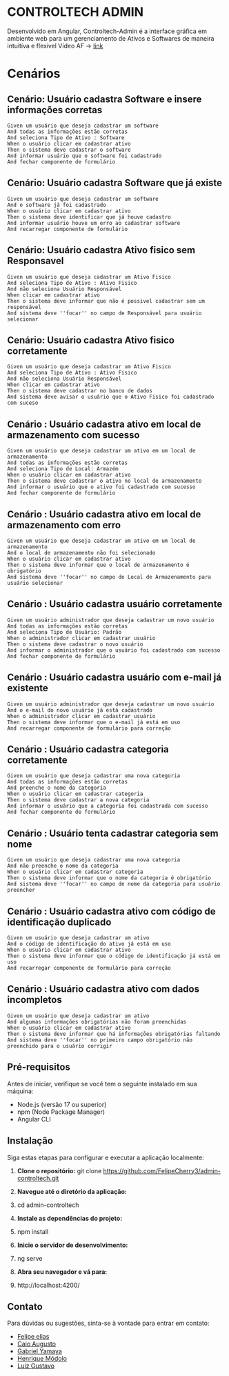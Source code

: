 # CONTROLTECH ADMIN

Desenvolvido em Angular, Controltech-Admin é a interface gráfica em ambiente web para um gerenciamento de Ativos e Softwares de maneira intuitíva e flexível 
Vídeo AF -> [link](https://www.youtube.com/watch?v=u1PR1I0n8LI)
# Cenários 


## Cenário: Usuário cadastra Software e insere informações corretas

    Given um usuário que deseja cadastrar um software
    And todas as informações estão corretas
    And seleciona Tipo de Ativo : Software
    When o usuário clicar em cadastrar ativo
    Then o sistema deve cadastrar o software 
    And informar usuário que o software foi cadastrado
    And fechar componente de formulário

## Cenário: Usuário cadastra Software que já existe

    Given um usuário que deseja cadastrar um software
    And o software já foi cadastrado
    When o usuário clicar em cadastrar ativo
    Then o sistema deve identificar que já houve cadastro 
    And informar usuário houve um erro ao cadastrar software
    And recarregar componente de formulário

## Cenário: Usuário cadastra Ativo fisico sem Responsavel

    Given um usuário que deseja cadastrar um Ativo Fisico
    And seleciona Tipo de Ativo : Ativo Fisico
    And não seleciona Usuário Responsável
    When clicar em cadastrar ativo
    Then o sistema deve informar que não é possivel cadastrar sem um responsável
    And sistema deve ''focar'' no campo de Responsável para usuário selecionar

## Cenário: Usuário cadastra Ativo fisico corretamente

    Given um usuário que deseja cadastrar um Ativo Fisico
    And seleciona Tipo de Ativo : Ativo Fisico
    And não seleciona Usuário Responsável
    When clicar em cadastrar ativo
    Then o sistema deve cadastrar no banco de dados
    And sistema deve avisar o usuário que o Ativo Fisico foi cadastrado com suceso
    
## Cenário : Usuário cadastra ativo em local de armazenamento com sucesso
 
    Given um usuário que deseja cadastrar um ativo em um local de armazenamento
    And todas as informações estão corretas
    And seleciona Tipo de Local: Armazém
    When o usuário clicar em cadastrar ativo
    Then o sistema deve cadastrar o ativo no local de armazenamento
    And informar o usuário que o ativo foi cadastrado com sucesso
    And fechar componente de formulário
   
## Cenário : Usuário cadastra ativo em local de armazenamento com erro

    Given um usuário que deseja cadastrar um ativo em um local de armazenamento
    And o local de armazenamento não foi selecionado
    When o usuário clicar em cadastrar ativo
    Then o sistema deve informar que o local de armazenamento é obrigatório
    And sistema deve ''focar'' no campo de Local de Armazenamento para usuário selecionar
    
## Cenário :  Usuário cadastra usuário corretamente

    Given um usuário administrador que deseja cadastrar um novo usuário
    And todas as informações estão corretas
    And seleciona Tipo de Usuário: Padrão
    When o administrador clicar em cadastrar usuário
    Then o sistema deve cadastrar o novo usuário
    And informar o administrador que o usuário foi cadastrado com sucesso
    And fechar componente de formulário
    
## Cenário : Usuário cadastra usuário com e-mail já existente

    Given um usuário administrador que deseja cadastrar um novo usuário
    And o e-mail do novo usuário já está cadastrado
    When o administrador clicar em cadastrar usuário
    Then o sistema deve informar que o e-mail já está em uso
    And recarregar componente de formulário para correção

## Cenário : Usuário cadastra categoria corretamente
   
    Given um usuário que deseja cadastrar uma nova categoria
    And todas as informações estão corretas
    And preenche o nome da categoria
    When o usuário clicar em cadastrar categoria
    Then o sistema deve cadastrar a nova categoria
    And informar o usuário que a categoria foi cadastrada com sucesso
    And fechar componente de formulário

## Cenário : Usuário tenta cadastrar categoria sem nome

    Given um usuário que deseja cadastrar uma nova categoria
    And não preenche o nome da categoria
    When o usuário clicar em cadastrar categoria
    Then o sistema deve informar que o nome da categoria é obrigatório
    And sistema deve ''focar'' no campo de nome da categoria para usuário preencher

## Cenário : Usuário cadastra ativo com código de identificação duplicado
 
    Given um usuário que deseja cadastrar um ativo
    And o código de identificação do ativo já está em uso
    When o usuário clicar em cadastrar ativo
    Then o sistema deve informar que o código de identificação já está em uso
    And recarregar componente de formulário para correção

## Cenário : Usuário cadastra ativo com dados incompletos

    Given um usuário que deseja cadastrar um ativo
    And algumas informações obrigatórias não foram preenchidas
    When o usuário clicar em cadastrar ativo
    Then o sistema deve informar que há informações obrigatórias faltando
    And sistema deve ''focar'' no primeiro campo obrigatório não preenchido para o usuário corrigir


## Pré-requisitos

Antes de iniciar, verifique se você tem o seguinte instalado em sua máquina:

- Node.js (versão 17 ou superior)
- npm (Node Package Manager)
- Angular CLI

## Instalação

Siga estas etapas para configurar e executar a aplicação localmente:

1. **Clone o repositório:**
git clone https://github.com/FelipeCherry3/admin-controltech.git

2. **Navegue até o diretório da aplicação:**
3. cd admin-controltech
4. **Instale as dependências do projeto:**
5. npm install
6.  **Inicie o servidor de desenvolvimento:**
7.  ng serve
8.  **Abra seu navegador e vá para:**
9.  http://localhost:4200/


## Contato

Para dúvidas ou sugestões, sinta-se à vontade para entrar em contato:

- [Felipe elias](mailto:224475@facens.br)
- [Caio Augusto](mailto:224120@facens.br)
- [Gabriel Yamaya](mailto:212065@facens.br)
- [Henrique Módolo](mailto:223865@facens.br)
- [Luiz Gustavo](mailto:223608@facens.br)

